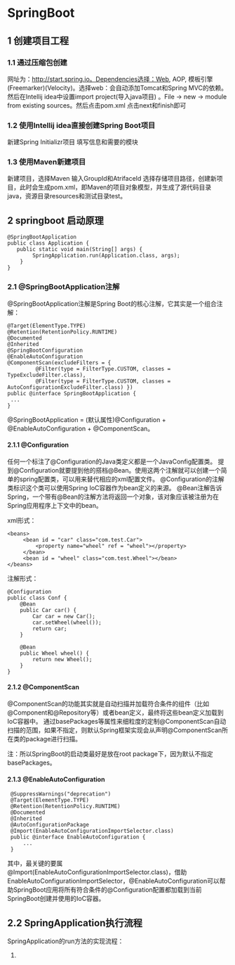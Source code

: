 #  SpringBoot

## 1 创建项目工程

### 1.1 通过压缩包创建

网址为：http://start.spring.io。Dependencies选择：Web, AOP, 模板引擎(Freemarker)(Velocity)。选择web：会自动添加Tomcat和Spring MVC的依赖。
然后在Intellij idea中设置import project(导入java项目)	。File -> new -> module from existing sources。然后点击pom.xml 点击next和finish即可 
			

### 1.2 使用Intellij idea直接创建Spring Boot项目

新建Spring Initializr项目
填写信息和需要的模块

### 1.3 使用Maven新建项目

新建项目，选择Maven
输入GroupId和AtrifaceId
选择存储项目路径，创建新项目，此时会生成pom.xml，即Maven的项目对象模型，并生成了源代码目录java，资源目录resources和测试目录test。

## 2 springboot 启动原理

```
@SpringBootApplication
public class Application {
   public static void main(String[] args) {
        SpringApplication.run(Application.class, args);
    }
}
```

### 2.1  @SpringBootApplication注解 

 @SpringBootApplication注解是Spring Boot的核心注解，它其实是一个组合注解： 

```
@Target(ElementType.TYPE)
@Retention(RetentionPolicy.RUNTIME)
@Documented
@Inherited
@SpringBootConfiguration
@EnableAutoConfiguration
@ComponentScan(excludeFilters = {
         @Filter(type = FilterType.CUSTOM, classes = TypeExcludeFilter.class),
         @Filter(type = FilterType.CUSTOM, classes = AutoConfigurationExcludeFilter.class) })
public @interface SpringBootApplication {
 ...
}
```

 @SpringBootApplication = (默认属性)@Configuration + @EnableAutoConfiguration + @ComponentScan。

#### 2.1.1 @Configuration

  任何一个标注了@Configuration的Java类定义都是一个JavaConfig配置类。  提到@Configuration就要提到他的搭档@Bean。使用这两个注解就可以创建一个简单的spring配置类，可以用来替代相应的xml配置文件。 @Configuration的注解类标识这个类可以使用Spring IoC容器作为bean定义的来源。  @Bean注解告诉Spring，一个带有@Bean的注解方法将返回一个对象，该对象应该被注册为在Spring应用程序上下文中的bean。  

xml形式：

```
<beans> 
	 <bean id = "car" class="com.test.Car"> 
         <property name="wheel" ref = "wheel"></property> 
     </bean> 
     <bean id = "wheel" class="com.test.Wheel"></bean> 
</beans>
```

注解形式：

```
@Configuration 
public class Conf { 
    @Bean 
    public Car car() { 
        Car car = new Car(); 
        car.setWheel(wheel()); 
        return car; 
    }
    
    @Bean 
    public Wheel wheel() { 
        return new Wheel(); 
    } 
}
```

#### 2.1.2 @ComponentScan

 @ComponentScan的功能其实就是自动扫描并加载符合条件的组件（比如@Component和@Repository等）或者bean定义，最终将这些bean定义加载到IoC容器中。  通过basePackages等属性来细粒度的定制@ComponentScan自动扫描的范围，如果不指定，则默认Spring框架实现会从声明@ComponentScan所在类的package进行扫描。 

 注：所以SpringBoot的启动类最好是放在root package下，因为默认不指定basePackages。 

#### 2.1.3 **@EnableAutoConfiguration** 

```
 @SuppressWarnings("deprecation")
 @Target(ElementType.TYPE)
 @Retention(RetentionPolicy.RUNTIME)
 @Documented
 @Inherited
 @AutoConfigurationPackage
 @Import(EnableAutoConfigurationImportSelector.class)
 public @interface EnableAutoConfiguration {
     ...
 }
```

 其中，最关键的要属@Import(EnableAutoConfigurationImportSelector.class)，借助EnableAutoConfigurationImportSelector，@EnableAutoConfiguration可以帮助SpringBoot应用将所有符合条件的@Configuration配置都加载到当前SpringBoot创建并使用的IoC容器。 

## 2.2  SpringApplication执行流程

SpringApplication的run方法的实现流程：

1.